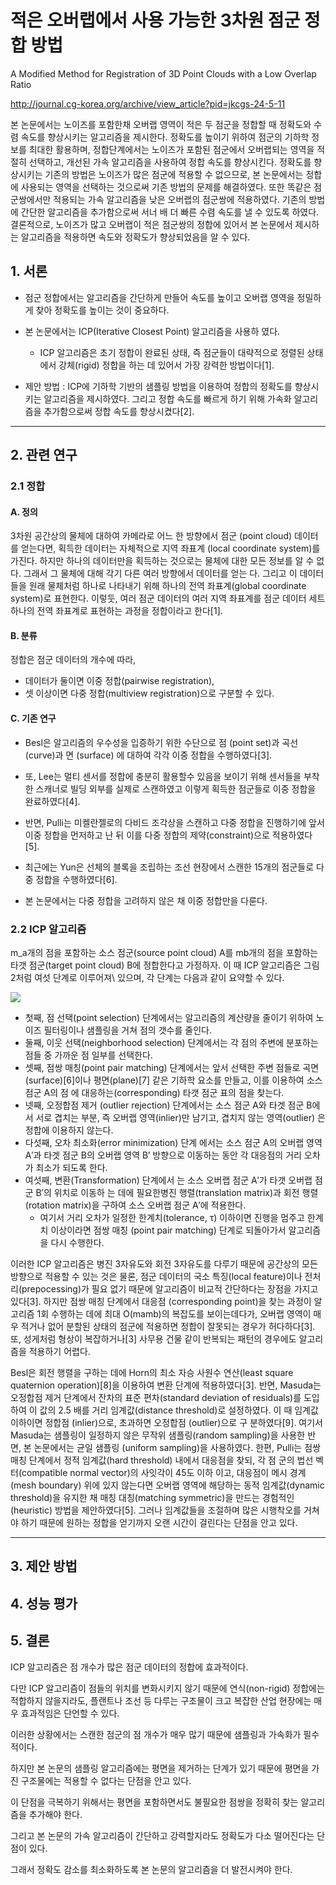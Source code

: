 # 적은 오버랩에서 사용 가능한 3차원 점군 정합 방법

A Modified Method for Registration of 3D Point Clouds with a Low Overlap Ratio

http://journal.cg-korea.org/archive/view_article?pid=jkcgs-24-5-11



본 논문에서는 노이즈를 포함한채 오버랩 영역이 적은 두 점군을 정합할 때 정확도와 수렴 속도를 향상시키는 알고리즘을 제시한다. 정확도를 높이기 위하여 점군의 기하학 정보를 최대한 활용하며, 정합단계에서는 노이즈가 포함된 점군에서 오버랩되는 영역을 적절히 선택하고, 개선된 가속 알고리즘을 사용하여 정합 속도를 향상시킨다. 정확도를 향상시키는 기존의 방법은 노이즈가 많은 점군에 적용할 수 없으므로, 본 논문에서는 정합에 사용되는 영역을 선택하는 것으로써 기존 방법의 문제를 해결하였다. 또한 똑같은 점군쌍에서만 적용되는 가속 알고리즘을 낮은 오버랩의 점군쌍에 적용하였다. 기존의 방법에 간단한 알고리즘을 추가함으로써 서너 배 더 빠른 수렴 속도를 낼 수 있도록 하였다. 결론적으로, 노이즈가 많고 오버랩이 적은 점군쌍의 정합에 있어서 본 논문에서 제시하는 알고리즘을 적용하면 속도와 정확도가 향상되었음을 알 수 있다.


## 1. 서론 

- 점군 정합에서는 알고리즘을 간단하게 만들어 속도를 높이고 오버랩 영역을 정밀하게 찾아 정확도를 높이는 것이 중요하다.

- 본 논문에서는 ICP(Iterative Closest Point) 알고리즘을 사용하 였다. 
    - ICP 알고리즘은 초기 정합이 완료된 상태, 즉 점군들이 대략적으로 정렬된 상태에서 강체(rigid) 정합을 하는 데 있어서 가장 강력한 방법이다[1]. 

- 제안 방법 : ICP에 기하학 기반의 샘플링 방법을 이용하여 정합의 정확도를 향상시키는 알고리즘을 제시하였다. 그리고 정합 속도를 빠르게 하기 위해 가속화 알고리즘을 추가함으로써 정합 속도를 향상시켰다[2].

---

## 2. 관련 연구 

### 2.1 정합 


#### A. 정의 

3차원 공간상의 물체에 대하여 카메라로 어느 한 방향에서 점군 (point cloud) 데이터를 얻는다면, 획득한 데이터는 자체적으로 지역 좌표계 (local coordinate system)를 가진다. 하지만 하나의 데이터만을 획득하는 것으로는 물체에 대한 모든 정보를 알 수 없다. 그래서 그 물체에 대해 각기 다른 여러 방향에서 데이터를 얻는 다. 그리고 이 데이터들을 원래 물체처럼 하나로 나타내기 위해 하나의 전역 좌표계(global coordinate system)로 표현한다. 이렇둣, 여러 점군 데이터의 여러 지역 좌표계를 점군 데이터 세트 하나의 전역 좌표계로 표현하는 과정을 정합이라고 한다[1].

#### B. 분류 

정합은 점군 데이터의 개수에 따라, 
- 데이터가 둘이면 이중 정합(pairwise registration), 
- 셋 이상이면 다중 정합(multiview registration)으로 구분할 수 있다. 

#### C. 기존 연구 

- Besl은 알고리즘의 우수성을 입증하기 위한 수단으로 점 (point set)과 곡선 (curve)과 면 (surface) 에 대하여 각각 이중 정합을 수행하였다[3]. 

- 또, Lee는 멀티 센서를 정합에 충분히 활용할수 있음을 보이기 위해 센서들을 부착한 스캐너로 빌딩 외부를 실제로 스캔하였고 이렇게 획득한 점군들로 이중 정합을 완료하였다[4]. 

- 반면, Pulli는 미켈란젤로의 다비드 조각상을 스캔하고 다중 정합을 진행하기에 앞서 이중 정합을 먼저하고 난 뒤 이를 다중 정합의 제약(constraint)으로 적용하였다[5]. 

- 최근에는 Yun은 선체의 블록을 조립하는 조선 현장에서 스캔한 15개의 점군들로 다중 정합을 수행하였다[6]. 

- 본 논문에서는 다중 정합을 고려하지 않은 채 이중 정합만을 다룬다.


### 2.2 ICP 알고리즘

m_a개의 점을 포함하는 소스 점군(source point cloud) A를 mb개의 점을 포함하는 타갯 점군(target point cloud) B에 정합한다고 가정하자. 이 때 ICP 알고리즘은 그림 2처럼 여섯 단계로 이루어져\ 있으며, 각 단계는 다음과 같이 요약할 수 있다.

![](http://journal.cg-korea.org/journal/jkcgs/jkcgs-24-5/gif/jkcgs-24-5-11-g2.gif)


- 첫째, 점 선택(point selection) 단계에서는 알고리즘의 계산량을 줄이기 위하여 노이즈 필터링이나 샘플링을 거쳐 점의 갯수를 줄인다. 
- 둘째, 이웃 선택(neighborhood selection) 단계에서는 각 점의 주변에 분포하는 점들 중 가까운 점 일부를 선택한다. 
- 셋째, 점쌍 매칭(point pair matching) 단계에서는 앞서 선택한 주변 점들로 곡면(surface)[6]이나 평면(plane)[7] 같은 기하학 요소를 만들고, 이를 이용하여 소스 점군 A의 점 에 대응하는(corresponding) 타갯 점군 표의 점을 찾는다. 
- 넷째, 오정합점 제거 (outlier rejection) 단계에서는 소스 점군 A와 타겟 점군 B에서 서로 겹치는 부분, 즉 오버랩 영역(inlier)만 남기고, 겹치지 않는 영역(outlier) 은 정합에 이용하지 않는다. 
- 다섯째, 오차 최소화(error minimization) 단계 에서는 소스 점군 A의 오버랩 영역 A′과 타겟 점군 B의 오버랩 영역 B′ 방향으로 이동하는 동안 각 대응점의 거리 오차가 최소가 되도록 한다. 
- 여섯째, 변환(Transformation) 단계에서 는 소스 오버랩 점군 A′가 타갯 오버랩 점군 B′의 위치로 이동하 는 데에 필요한병진 행렬(translation matrix)과 회전 행렬(rotation matrix)을 구하여 소스 오버랩 점군 A′에 적용한다. 
    - 여기서 거리 오차가 일정한 한계치(tolerance, τ) 이하이면 진행을 멈주고 한계치 이상이라면 점쌍 매칭 (point pair matching) 단계로 되돌아가서 알고리즘을 다시 수행한다.

이러한 ICP 알고리즘은 병진 3자유도와 회전 3자유도를 다루기 때문에 공간상의 모든 방향으로 적용할 수 있는 것은 물론, 점군 데이터의 국소 특징(local feature)이나 전처리(prepocessing)가 필요 없기 때문에 알고리즘이 비교적 간단하다는 장점을 가지고 있다[3]. 하지만 점쌍 매칭 단계에서 대응점 (corresponding point)을 찾는 과정이 알고리즘 1회 수행하는 데에 최대 O(mamb)의 복잡도를 보이는데다가, 오버랩 영역이 매우 적거나 없어 분할된 상태의 점군에 적용하면 정합이 잘못되는 경우가 허다하다[3]. 또, 성게처럼 형상이 복잡하거나[3] 사무용 건물 같이 반복되는 패턴의 경우에도 알고리즘을 적용하기 어렵다.

Besl은 회전 행렬을 구하는 데에 Horn의 최소 자승 사원수 연산(least square quaternion operation)[8]을 이용하여 변환 단계에 적용하였다[3]. 반면, Masuda는 오정합점 제거 단계에서 잔차의 표준 편차(standard deviation of residuals)를 도입하여 이 값의 2.5 배를 거리 임계값(distance threshold)로 설정하였다. 이 때 임계값 이하이면 정합점 (inlier)으로, 초과하면 오정합점 (outlier)으로 구 분하였다[9]. 여기서 Masuda는 샘플링이 일정하지 않은 무작위 샘플링(random sampling)을 사용한 반면, 본 논문에서는 균일 샘플링 (uniform sampling)을 사용하였다. 한편, Pulli는 점쌍 매칭 단계에서 정적 임계값(hard threshold) 내에서 대응점을 찾되, 각 점 군의 법선 벡터(compatible normal vector)의 사잇각이 45도 이하 이고, 대응점이 메시 경계(mesh boundary) 위에 있지 않는다면 오버랩 영역에 해당하는 동적 임계값(dynamic threshold)을 유지한 채 매칭 대칭(matching symmetric)을 만드는 경험적인(heuristic) 방법을 제안하였다[5]. 그러나 임계값들을 조절하며 많은 시행착오를 거쳐야 하기 때문에 원하는 정합을 얻기까지 오랜 시간이 걸린다는 단점을 안고 있다.

---


## 3. 제안 방법

## 4. 성능 평가 

## 5. 결론 

ICP 알고리즘은 점 개수가 많은 점군 데이터의 정합에 효과적이다. 

다만 ICP 알고리즘이 점들의 위치를 변화시키지 않기 때문에 연식(non-rigid) 정합에는 적합하지 않을지라도, 플랜트나 조선 등 다루는 구조물이 크고 복잡한 산업 현장에는 매우 효과적임은 단언할 수 있다. 

이러한 상황에서는 스캔한 점군의 점 개수가 매우 많기 때문에 샘플링과 가속화가 필수적이다. 

하지만 본 논문의 샘플링 알고리즘에는 평면을 제거하는 단계가 있기 때문에 평면을 가진 구조물에는 적용할 수 없다는 단점을 안고 있다. 

이 단점을 극복하기 위해서는 평면을 포함하면서도 불필요한 점쌍을 정확히 찾는 알고리즘을 추가해야 한다. 

그리고 본 논문의 가속 알고리즘이 간단하고 강력할지라도 정확도가 다소 떨어진다는 단점이 있다. 

그래서 정확도 감소를 최소화하도록 본 논문의 알고리즘을 더 발전시켜야 한다.



